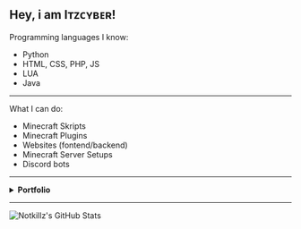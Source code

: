 ## Hey, i am Iᴛᴢᴄʏʙᴇʀ!

Programming languages I know:
- Python
- HTML, CSS, PHP, JS
- LUA
- Java
---
What I can do:
- Minecraft Skripts
- Minecraft Plugins
- Websites (fontend/backend)
- Minecraft Server Setups
- Discord bots
---

<details>
  <summary><strong>Portfolio</strong></summary>

  ```
https://xxkillz.xyz
```
</details>

---

![Notkillz's GitHub Stats](https://github-readme-stats.vercel.app/api?username=notkillzdev&title_color=57B2FF&bg_color=131516&show_icons=true&count_private=true&theme=dracula&hide=issues)
